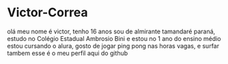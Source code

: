 # Victor-Correa
olá meu nome é victor, tenho 16 anos sou de almirante tamandaré paraná, estudo no Colégio Estadual Ambrosio Bini e estou  no 1 ano do ensino médio estou cursando o alura, gosto de jogar ping pong nas horas vagas, e surfar tambem esse é o meu perfil aqui do github
